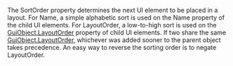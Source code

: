 The SortOrder property determines the next UI element to be placed in a
layout. For Name, a simple alphabetic sort is used on the Name property of
the child UI elements. For LayoutOrder, a low-to-high sort is used on the
[GuiObject.LayoutOrder](https://create.roblox.com/docs/reference/engine/classes/GuiObject#LayoutOrder) property of child UI elements. If two share the
same [GuiObject.LayoutOrder](https://create.roblox.com/docs/reference/engine/classes/GuiObject#LayoutOrder), whichever was added sooner to the parent
object takes precedence. An easy way to reverse the sorting order is to
negate LayoutOrder.